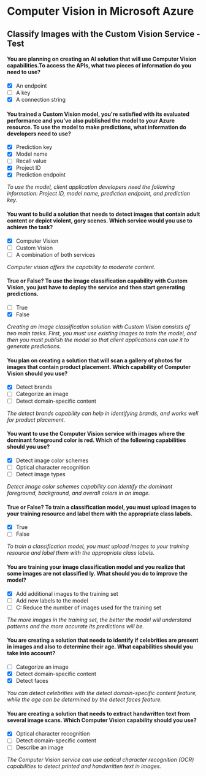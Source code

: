 # Computer Vision in Microsoft Azure
## Classify Images with the Custom Vision Service - Test

#### You are planning on creating an AI solution that will use Computer Vision capabilities.To access the APIs, what two pieces of information do you need to use?

- [x] An endpoint
- [ ] A key
- [x] A connection string

#### You trained a Custom Vision model, you're satisfied with its evaluated performance and you’ve also published the model to your Azure resource. To use the model to make predictions, what information do developers need to use?

- [x] Prediction key
- [x] Model name
- [ ] Recall value
- [x] Project ID
- [x] Prediction endpoint

*To use the model, client application developers need the following information: Project ID, model name, prediction endpoint, and prediction key.*

#### You want to build a solution that needs to detect images that contain adult content or depict violent, gory scenes. Which service would you use to achieve the task?

- [x] Computer Vision
- [ ] Custom Vision
- [ ] A combination of both services

*Computer vision offers the capability to moderate content.*

#### True or False? To use the image classification capability with Custom Vision, you just have to deploy the service and then start generating predictions.

- [ ] True
- [x] False

*Creating an image classification solution with Custom Vision consists of two main tasks. First, you must use existing images to train the model, and then you must publish the model so that client applications can use it to generate predictions.*

#### You plan on creating a solution that will scan a gallery of photos for images that contain product placement. Which capability of Computer Vision should you use?

- [x] Detect brands
- [ ] Categorize an image
- [ ] Detect domain-specific content

*The detect brands capability can help in identifying brands, and works well for product placement.*

#### You want to use the Computer Vision service with images where the dominant foreground color is red. Which of the following capabilities should you use?

- [x] Detect image color schemes
- [ ] Optical character recognition
- [ ] Detect image types

*Detect image color schemes capability can identify the dominant foreground, background, and overall colors in an image.*

#### True or False? To train a classification model, you must upload images to your training resource and label them with the appropriate class labels.

- [x] True
- [ ] False

*To train a classification model, you must upload images to your training resource and label them with the appropriate class labels.*

#### You are training your image classification model and you realize that some images are not classified ly. What should you do to improve the model?

- [x] Add additional images to the training set
- [ ] Add new labels to the model
- [ ] C: Reduce the number of images used for the training set

*The more images in the training set, the better the model will understand patterns and the more accurate its predictions will be.*

#### You are creating a solution that needs to identify if celebrities are present in images and also to determine their age. What capabilities should you take into account?

- [ ] Categorize an image
- [x] Detect domain-specific content
- [x] Detect faces

*You can detect celebrities with the detect domain-specific content feature, while the age can be determined by the detect faces feature.*

#### You are creating a solution that needs to extract handwritten text from several image scans. Which Computer Vision capability should you use?

- [x] Optical character recognition
- [ ] Detect domain-specific content
- [ ] Describe an image

*The Computer Vision service can use optical character recognition (OCR) capabilities to detect printed and handwritten text in images.*
